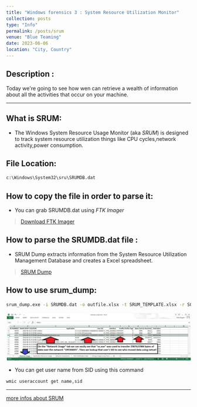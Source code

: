 ```yaml
---
title: "Windows forensics 3 : System Resource Utilization Monitor"
collection: posts
type: "Info"
permalink: /posts/srum
venue: "Blue Teaming"
date: 2023-06-06
location: "City, Country"
---
```


## Description :

Today we're going to see how wen can retrieve a wealth of information about all the activities that occur on your machine.

---

## What is SRUM:
* The Windows System Resource Usage Monitor (aka *SRUM*) is designed to track system resource utilization things like CPU cycles,network activity,power consumption.

## File Location:

```bash
c:\Windows\System32\sru\SRUMDB.dat
```

## How to copy the file in order to parse it:

* You can grab SRUMDB.dat using *FTK Imager*

> [Download FTK Imager](https://accessdata-ftk-imager.software.informer.com/3.1/)

## How to parse the SRUMDB.dat file : 

* SRUM Dump extracts information from the System Resource Utilization Management Database and creates a Excel spreadsheet.

> [SRUM Dump](https://github.com/MarkBaggett/srum-dump)

## How to use srum_dump:

```bash
srum_dump.exe -i SRUMDB.dat -o outfile.xlsx -t SRUM_TEMPLATE.xlsx -r SOFTWARE
```

![SRUM](/images/srum.png)

* You can get user name from SID using this command

```bash
wmic useraccount get name,sid
```

--- 

[more infos about SRUM](https://isc.sans.edu/diary/System+Resource+Utilization+Monitor/21927)



